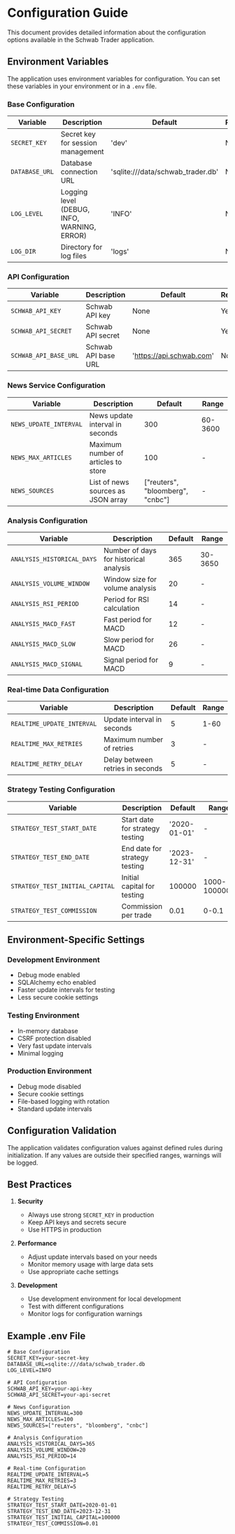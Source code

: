 # Configuration Guide

This document provides detailed information about the configuration options available in the Schwab Trader application.

## Environment Variables

The application uses environment variables for configuration. You can set these variables in your environment or in a `.env` file.

### Base Configuration

| Variable | Description | Default | Required |
|----------|-------------|---------|----------|
| `SECRET_KEY` | Secret key for session management | 'dev' | No |
| `DATABASE_URL` | Database connection URL | 'sqlite:///data/schwab_trader.db' | No |
| `LOG_LEVEL` | Logging level (DEBUG, INFO, WARNING, ERROR) | 'INFO' | No |
| `LOG_DIR` | Directory for log files | 'logs' | No |

### API Configuration

| Variable | Description | Default | Required |
|----------|-------------|---------|----------|
| `SCHWAB_API_KEY` | Schwab API key | None | Yes |
| `SCHWAB_API_SECRET` | Schwab API secret | None | Yes |
| `SCHWAB_API_BASE_URL` | Schwab API base URL | 'https://api.schwab.com' | No |

### News Service Configuration

| Variable | Description | Default | Range |
|----------|-------------|---------|-------|
| `NEWS_UPDATE_INTERVAL` | News update interval in seconds | 300 | 60-3600 |
| `NEWS_MAX_ARTICLES` | Maximum number of articles to store | 100 | - |
| `NEWS_SOURCES` | List of news sources as JSON array | ["reuters", "bloomberg", "cnbc"] | - |

### Analysis Configuration

| Variable | Description | Default | Range |
|----------|-------------|---------|-------|
| `ANALYSIS_HISTORICAL_DAYS` | Number of days for historical analysis | 365 | 30-3650 |
| `ANALYSIS_VOLUME_WINDOW` | Window size for volume analysis | 20 | - |
| `ANALYSIS_RSI_PERIOD` | Period for RSI calculation | 14 | - |
| `ANALYSIS_MACD_FAST` | Fast period for MACD | 12 | - |
| `ANALYSIS_MACD_SLOW` | Slow period for MACD | 26 | - |
| `ANALYSIS_MACD_SIGNAL` | Signal period for MACD | 9 | - |

### Real-time Data Configuration

| Variable | Description | Default | Range |
|----------|-------------|---------|-------|
| `REALTIME_UPDATE_INTERVAL` | Update interval in seconds | 5 | 1-60 |
| `REALTIME_MAX_RETRIES` | Maximum number of retries | 3 | - |
| `REALTIME_RETRY_DELAY` | Delay between retries in seconds | 5 | - |

### Strategy Testing Configuration

| Variable | Description | Default | Range |
|----------|-------------|---------|-------|
| `STRATEGY_TEST_START_DATE` | Start date for strategy testing | '2020-01-01' | - |
| `STRATEGY_TEST_END_DATE` | End date for strategy testing | '2023-12-31' | - |
| `STRATEGY_TEST_INITIAL_CAPITAL` | Initial capital for testing | 100000 | 1000-1000000 |
| `STRATEGY_TEST_COMMISSION` | Commission per trade | 0.01 | 0-0.1 |

## Environment-Specific Settings

### Development Environment

- Debug mode enabled
- SQLAlchemy echo enabled
- Faster update intervals for testing
- Less secure cookie settings

### Testing Environment

- In-memory database
- CSRF protection disabled
- Very fast update intervals
- Minimal logging

### Production Environment

- Debug mode disabled
- Secure cookie settings
- File-based logging with rotation
- Standard update intervals

## Configuration Validation

The application validates configuration values against defined rules during initialization. If any values are outside their specified ranges, warnings will be logged.

## Best Practices

1. **Security**
   - Always use strong `SECRET_KEY` in production
   - Keep API keys and secrets secure
   - Use HTTPS in production

2. **Performance**
   - Adjust update intervals based on your needs
   - Monitor memory usage with large data sets
   - Use appropriate cache settings

3. **Development**
   - Use development environment for local development
   - Test with different configurations
   - Monitor logs for configuration warnings

## Example .env File

```env
# Base Configuration
SECRET_KEY=your-secret-key
DATABASE_URL=sqlite:///data/schwab_trader.db
LOG_LEVEL=INFO

# API Configuration
SCHWAB_API_KEY=your-api-key
SCHWAB_API_SECRET=your-api-secret

# News Configuration
NEWS_UPDATE_INTERVAL=300
NEWS_MAX_ARTICLES=100
NEWS_SOURCES=["reuters", "bloomberg", "cnbc"]

# Analysis Configuration
ANALYSIS_HISTORICAL_DAYS=365
ANALYSIS_VOLUME_WINDOW=20
ANALYSIS_RSI_PERIOD=14

# Real-time Configuration
REALTIME_UPDATE_INTERVAL=5
REALTIME_MAX_RETRIES=3
REALTIME_RETRY_DELAY=5

# Strategy Testing
STRATEGY_TEST_START_DATE=2020-01-01
STRATEGY_TEST_END_DATE=2023-12-31
STRATEGY_TEST_INITIAL_CAPITAL=100000
STRATEGY_TEST_COMMISSION=0.01
``` 